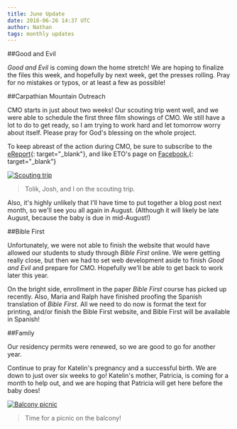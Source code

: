 ```yaml
---
title: June Update
date: 2018-06-26 14:37 UTC
author: Nathan
tags: monthly updates
---
```


##Good and Evil

*Good and Evil* is coming down the home stretch! We are hoping to finalize the
files this week, and hopefully by next week, get the presses rolling. Pray for
no mistakes or typos, or at least a few as possible!

##Carpathian Mountain Outreach

CMO starts in just about two weeks! Our scouting trip went well, and we were
able to schedule the first three film showings of CMO. We still have a lot to do to get ready, so I
am trying to work hard and let tomorrow worry about itself. Please pray for God's
blessing on the whole project.

To keep abreast of the action during CMO, be sure to subscribe to the [eReport](https://euroteamoutreach.org/subscribe){: target="_blank"}, and like ETO's page on [Facebook.](https://www.facebook.com/euroteamoutreach){: target="_blank"}

[![Scouting trip](images/2018/6-scouts.jpg)](https://f000.backblazeb2.com/file/daysinukraine/images/2018/6-scouts.jpg)

> Tolik, Josh, and I on the scouting trip.

Also, it's highly unlikely that I'll have time to put together a blog post next
month, so we'll see you all again in August. (Although it will likely be late
August, because the baby is due in mid-August!)

##Bible First

Unfortunately, we were not able to finish the website that would have allowed
our students to study through *Bible First* online. We were getting really
close, but then we had to set web development aside to finish *Good and Evil*
and prepare for CMO. Hopefully we'll be able to get back to work later this
year.

On the bright side, enrollment in the paper *Bible First* course has picked up
recently. Also, Maria and Ralph have finished proofing the Spanish translation
of *Bible First*. All we need to do now is format the text for printing, and/or
finish the Bible First website, and Bible First will be available in Spanish!

##Family

Our residency permits were renewed, so we are good to go for another year.

Continue to pray for Katelin's pregnancy and a successful birth. We are down to just over six weeks to
go! Katelin's mother, Patricia, is coming for a month to help out, and we
are hoping that Patricia will get here before the baby does!

[![Balcony picnic](images/2018/6-picnic.jpg)](https://f000.backblazeb2.com/file/daysinukraine/images/2018/6-picnic.jpg)

> Time for a picnic on the balcony!


